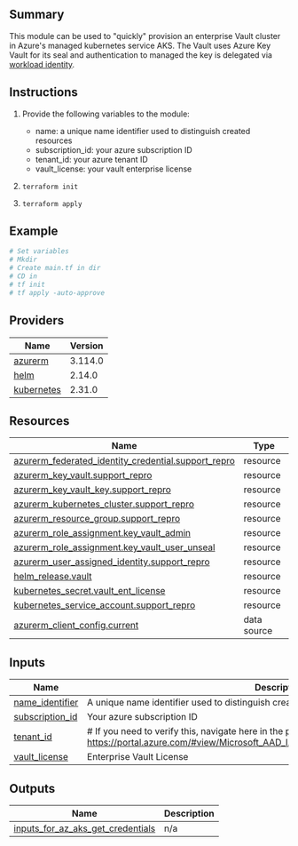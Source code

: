 ## Summary
This module can be used to "quickly" provision an enterprise Vault cluster in Azure's managed kubernetes service AKS. The Vault uses Azure Key Vault for its seal and authentication to managed the key is delegated via [workload identity](https://learn.microsoft.com/en-us/azure/aks/workload-identity-overview?tabs=dotnet).

## Instructions
1. Provide the following variables to the module:
    - name: a unique name identifier used to distinguish created resources
    - subscription_id: your azure subscription ID
    - tenant_id: your azure tenant ID
    - vault_license: your vault enterprise license

2. `terraform init`

3. `terraform apply`

## Example
```sh
# Set variables
# Mkdir
# Create main.tf in dir
# CD in
# tf init
# tf apply -auto-approve
```

## Providers

| Name | Version |
|------|---------|
| <a name="provider_azurerm"></a> [azurerm](#provider\_azurerm) | 3.114.0 |
| <a name="provider_helm"></a> [helm](#provider\_helm) | 2.14.0 |
| <a name="provider_kubernetes"></a> [kubernetes](#provider\_kubernetes) | 2.31.0 |

## Resources

| Name | Type |
|------|------|
| [azurerm_federated_identity_credential.support_repro](https://registry.terraform.io/providers/hashicorp/azurerm/latest/docs/resources/federated_identity_credential) | resource |
| [azurerm_key_vault.support_repro](https://registry.terraform.io/providers/hashicorp/azurerm/latest/docs/resources/key_vault) | resource |
| [azurerm_key_vault_key.support_repro](https://registry.terraform.io/providers/hashicorp/azurerm/latest/docs/resources/key_vault_key) | resource |
| [azurerm_kubernetes_cluster.support_repro](https://registry.terraform.io/providers/hashicorp/azurerm/latest/docs/resources/kubernetes_cluster) | resource |
| [azurerm_resource_group.support_repro](https://registry.terraform.io/providers/hashicorp/azurerm/latest/docs/resources/resource_group) | resource |
| [azurerm_role_assignment.key_vault_admin](https://registry.terraform.io/providers/hashicorp/azurerm/latest/docs/resources/role_assignment) | resource |
| [azurerm_role_assignment.key_vault_user_unseal](https://registry.terraform.io/providers/hashicorp/azurerm/latest/docs/resources/role_assignment) | resource |
| [azurerm_user_assigned_identity.support_repro](https://registry.terraform.io/providers/hashicorp/azurerm/latest/docs/resources/user_assigned_identity) | resource |
| [helm_release.vault](https://registry.terraform.io/providers/hashicorp/helm/latest/docs/resources/release) | resource |
| [kubernetes_secret.vault_ent_license](https://registry.terraform.io/providers/hashicorp/kubernetes/latest/docs/resources/secret) | resource |
| [kubernetes_service_account.support_repro](https://registry.terraform.io/providers/hashicorp/kubernetes/latest/docs/resources/service_account) | resource |
| [azurerm_client_config.current](https://registry.terraform.io/providers/hashicorp/azurerm/latest/docs/data-sources/client_config) | data source |

## Inputs

| Name | Description | Type | Default | Required |
|------|-------------|------|---------|:--------:|
| <a name="input_name_identifier"></a> [name\_identifier](#input\_name\_identifier) | A unique name identifier used to distinguish created resources. | `string` | n/a | yes |
| <a name="input_subscription_id"></a> [subscription\_id](#input\_subscription\_id) | Your azure subscription ID | `string` | n/a | yes |
| <a name="input_tenant_id"></a> [tenant\_id](#input\_tenant\_id) | # If you need to verify this, navigate here in the portal: https://portal.azure.com/#view/Microsoft_AAD_IAM/ActiveDirectoryMenuBlade/~/Properties | `string` | n/a | yes |
| <a name="input_vault_license"></a> [vault\_license](#input\_vault\_license) | Enterprise Vault License | `string` | n/a | yes |

## Outputs

| Name | Description |
|------|-------------|
| <a name="output_inputs_for_az_aks_get_credentials"></a> [inputs\_for\_az\_aks\_get\_credentials](#output\_inputs\_for\_az\_aks\_get\_credentials) | n/a |
